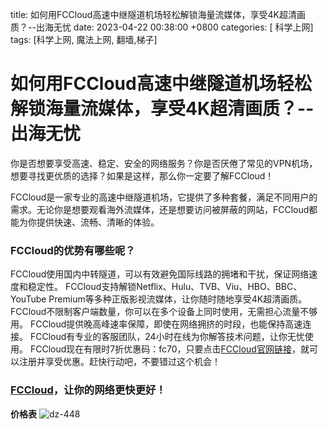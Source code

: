 title: 如何用FCCloud高速中继隧道机场轻松解锁海量流媒体，享受4K超清画质？--出海无忧
date: 2023-04-22 00:38:00 +0800
categories: [ 科学上网]
tags: [科学上网, 魔法上网, 翻墙,梯子]
# 如何用FCCloud高速中继隧道机场轻松解锁海量流媒体，享受4K超清画质？--出海无忧



你是否想要享受高速、稳定、安全的网络服务？你是否厌倦了常见的VPN机场，想要寻找更优质的选择？如果是这样，那么你一定要了解FCCloud！

FCCloud是一家专业的高速中继隧道机场，它提供了多种套餐，满足不同用户的需求。无论你是想要观看海外流媒体，还是想要访问被屏蔽的网站，FCCloud都能为你提供快速、流畅、清晰的体验。

### FCCloud的优势有哪些呢？

FCCloud使用国内中转隧道，可以有效避免国际线路的拥堵和干扰，保证网络速度和稳定性。
FCCloud支持解锁Netflix、Hulu、TVB、Viu、HBO、BBC、YouTube Premium等多种正版影视流媒体，让你随时随地享受4K超清画质。
FCCloud不限制客户端数量，你可以在多个设备上同时使用，无需担心流量不够用。
FCCloud提供晚高峰速率保障，即使在网络拥挤的时段，也能保持高速连接。
FCCloud有专业的客服团队，24小时在线为你解答技术问题，让你无忧使用。
FCCloud现在有限时7折优惠码：fc70，只要点击[FCCloud官网链接](https://invite.fastconnect.cc/#/register?code=qAzZh4f5)，就可以注册并享受优惠。赶快行动吧，不要错过这个机会！

### [FCCloud](https://invite.fastconnect.cc/#/register?code=qAzZh4f5)，让你的网络更快更好！
**价格表**
![dz-448](https://jsd.cdn.zzko.cn/gh/haofx/dz-images-picx@master/haofx/dz-448.58xf1a0vl0w0.jpg)
